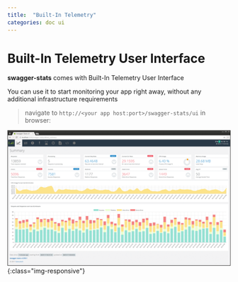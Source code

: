 ```yaml
---
title:  "Built-In Telemetry"
categories: doc ui 
---
```


# Built-In Telemetry User Interface

**swagger-stats** comes with Built-In Telemetry User Interface

You can use it to start monitoring your app right away, without any additional infrastructure requirements   

> navigate to `http://<your app host:port>/swagger-stats/ui` in browser: 

![image-title-here](img/uiscreens.gif){:class="img-responsive"}
